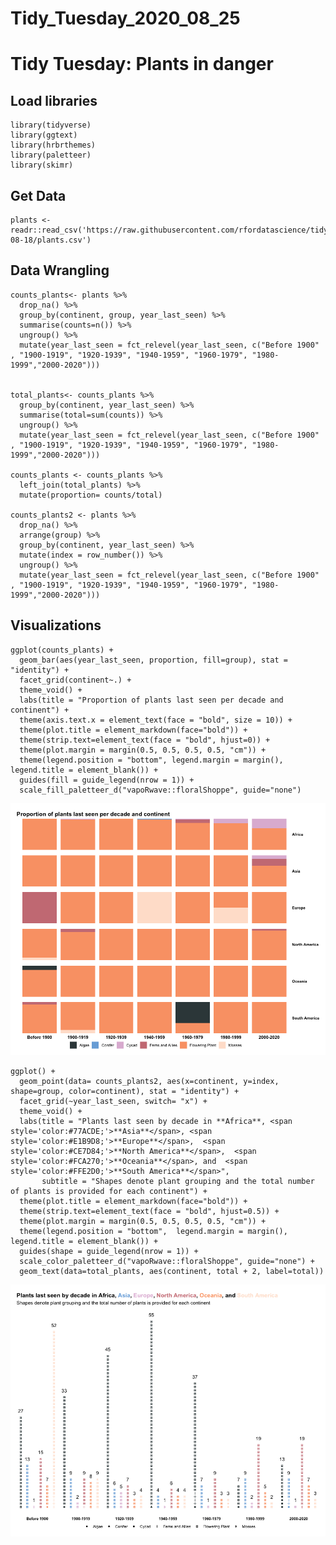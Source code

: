 Tidy\_Tuesday\_2020\_08\_25
================

Tidy Tuesday: Plants in danger
==============================

Load libraries
--------------

    library(tidyverse)
    library(ggtext)
    library(hrbrthemes)
    library(paletteer)
    library(skimr)

Get Data
--------

    plants <- readr::read_csv('https://raw.githubusercontent.com/rfordatascience/tidytuesday/master/data/2020/2020-08-18/plants.csv')

Data Wrangling
--------------

    counts_plants<- plants %>%
      drop_na() %>%
      group_by(continent, group, year_last_seen) %>%
      summarise(counts=n()) %>%
      ungroup() %>%
      mutate(year_last_seen = fct_relevel(year_last_seen, c("Before 1900" , "1900-1919", "1920-1939", "1940-1959", "1960-1979", "1980-1999","2000-2020")))

      
    total_plants<- counts_plants %>%
      group_by(continent, year_last_seen) %>%
      summarise(total=sum(counts)) %>%
      ungroup() %>%
      mutate(year_last_seen = fct_relevel(year_last_seen, c("Before 1900" , "1900-1919", "1920-1939", "1940-1959", "1960-1979", "1980-1999","2000-2020")))

    counts_plants <- counts_plants %>%
      left_join(total_plants) %>%
      mutate(proportion= counts/total)

    counts_plants2 <- plants %>%
      drop_na() %>%
      arrange(group) %>%
      group_by(continent, year_last_seen) %>%
      mutate(index = row_number()) %>%
      ungroup() %>%
      mutate(year_last_seen = fct_relevel(year_last_seen, c("Before 1900" , "1900-1919", "1920-1939", "1940-1959", "1960-1979", "1980-1999","2000-2020")))

Visualizations
--------------

    ggplot(counts_plants) +
      geom_bar(aes(year_last_seen, proportion, fill=group), stat = "identity") +
      facet_grid(continent~.) +
      theme_void() +
      labs(title = "Proportion of plants last seen per decade and continent") +
      theme(axis.text.x = element_text(face = "bold", size = 10)) +
      theme(plot.title = element_markdown(face="bold")) +
      theme(strip.text=element_text(face = "bold", hjust=0)) +
      theme(plot.margin = margin(0.5, 0.5, 0.5, 0.5, "cm")) +
      theme(legend.position = "bottom", legend.margin = margin(), legend.title = element_blank()) +
      guides(fill = guide_legend(nrow = 1)) +
      scale_fill_paletteer_d("vapoRwave::floralShoppe", guide="none")

![](TidyTuesday_33_files/figure-gfm/unnamed-chunk-1-1.png)<!-- -->

    ggplot() +
      geom_point(data= counts_plants2, aes(x=continent, y=index, shape=group, color=continent), stat = "identity") +
      facet_grid(~year_last_seen, switch= "x") +
      theme_void() +
      labs(title = "Plants last seen by decade in **Africa**, <span style='color:#77ACDE;'>**Asia**</span>, <span style='color:#E1B9D8;'>**Europe**</span>,  <span style='color:#CE7D84;'>**North America**</span>,  <span style='color:#FCA270;'>**Oceania**</span>, and  <span style='color:#FFE2D0;'>**South America**</span>",
           subtitle = "Shapes denote plant grouping and the total number of plants is provided for each continent") +
      theme(plot.title = element_markdown(face="bold")) +
      theme(strip.text=element_text(face = "bold", hjust=0.5)) +
      theme(plot.margin = margin(0.5, 0.5, 0.5, 0.5, "cm")) +
      theme(legend.position = "bottom",  legend.margin = margin(), legend.title = element_blank()) +
      guides(shape = guide_legend(nrow = 1)) +
      scale_color_paletteer_d("vapoRwave::floralShoppe", guide="none") +
      geom_text(data=total_plants, aes(continent, total + 2, label=total))

![](TidyTuesday_33_files/figure-gfm/unnamed-chunk-1-2.png)<!-- -->
